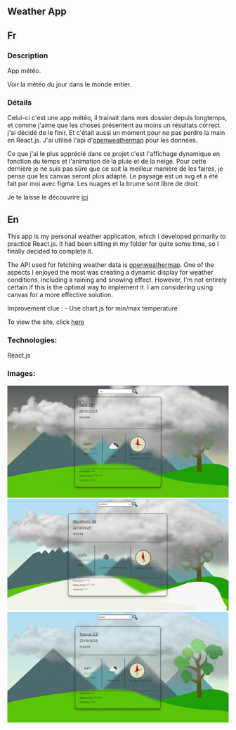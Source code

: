 ## Weather App

## Fr

### Description

App météo.

Voir la météo du jour dans le monde entier.

### Détails

Celui-ci c'est une app météo, il trainait dans mes dossier depuis longtemps, et comme j'aime que les choses présentent au moins un résultats correct j'ai décidé de le finir. Et c'était aussi un moment pour ne pas perdre la main en React.js.
J'ai utilisé l'api d'[openweathermap](https://openweathermap.org/) pour les données.

Ce que j'ai le plus apprécié dans ce projet c'est l'affichage dynamique en fonction du temps et l'animation de la pluie et de la neige. Pour cette dernière je ne suis pas sûre que ce soit la meilleur manière de les faires, je pense que les canvas seront plus adapté.
Le paysage est un svg et a été fait par moi avec figma. Les nuages et la brume sont libre de droit.

Je te laisse le découvrire [ici](https://check-weather-rho.vercel.app/)

## En

This app is my personal weather application, which I developed primarily to practice React.js. It had been sitting in my folder for quite some time, so I finally decided to complete it.

The API used for fetching weather data is [openweathermap](https://openweathermap.org/). One of the aspects I enjoyed the most was creating a dynamic display for weather conditions, including a raining and snowing effect. However, I'm not entirely certain if this is the optimal way to implement it. I am considering using canvas for a more effective solution.

Improvement clue : - Use chart.js for min/max temperature

To view the site, click [here](https://check-weather-rho.vercel.app/)

### Technologies:

React.js

### Images:
<img src="src/assets/images/illustration1.png" alt="exemple 1" width="800">
<img src="src/assets/images/illustration2.png" alt="exemple 2" width="800">
<img src="src/assets/images/illustration3.png" alt="exemple 3" width="800">
